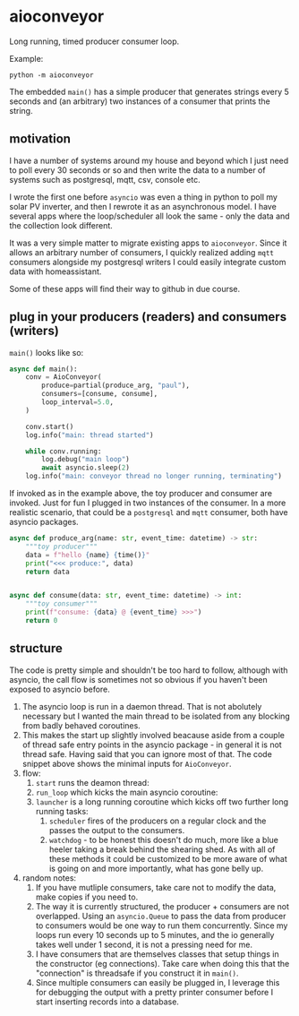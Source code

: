 # aioconveyor

Long running, timed producer consumer loop.

Example:

`python -m aioconveyor`

The embedded `main()` has a simple producer that generates strings every 5 seconds and (an arbitrary) two instances of a consumer that prints the string.

## motivation

I have a number of systems around my house and beyond which I just need to poll every 30 seconds or so and then write the data to a number of systems such as postgresql, mqtt, csv, console etc.

I wrote the first one before `asyncio` was even a thing in python to poll my solar PV inverter, and then I rewrote it as an asynchronous model. I have several apps where the loop/scheduler all look the same - only the data and the collection look different.

It was a very simple matter to migrate existing apps to `aioconveyor`. Since it allows an arbitrary number of consumers, I quickly realized adding `mqtt` consumers alongside my postgresql writers I could easily integrate custom data with homeassistant.

Some of these apps will find their way to github in due course.

## plug in your producers (readers) and consumers (writers)

`main()` looks like so:

``` python
async def main():
    conv = AioConveyor(
        produce=partial(produce_arg, "paul"),
        consumers=[consume, consume],
        loop_interval=5.0,
    )

    conv.start()
    log.info("main: thread started")

    while conv.running:
        log.debug("main loop")
        await asyncio.sleep(2)
    log.info("main: conveyor thread no longer running, terminating")
```

If invoked as in the example above, the toy producer and consumer are invoked. Just for fun I plugged in two instances of the consumer. In a more realistic scenario, that could be a `postgresql` and `mqtt` consumer, both have asyncio packages.

``` python
async def produce_arg(name: str, event_time: datetime) -> str:
    """toy producer"""
    data = f"hello {name} {time()}"
    print("<<< produce:", data)
    return data


async def consume(data: str, event_time: datetime) -> int:
    """toy consumer"""
    print(f"consume: {data} @ {event_time} >>>")
    return 0
```

## structure

The code is pretty simple and shouldn't be too hard to follow, although with asyncio, the call flow is sometimes not so obvious if you haven't been exposed to asyncio before.

1. The asyncio loop is run in a daemon thread. That is not abolutely necessary but I wanted the main thread to be isolated from any blocking from badly behaved coroutines.
2. This makes the start up slightly involved beacause aside from a couple of thread safe entry points in the asyncio package - in general it is not thread safe. Having said that you can ignore most of that. The code snippet above shows the minimal inputs for `AioConveyor`.
3. flow:
   1. `start` runs the deamon thread:
   2. `run_loop` which kicks the main asyncio coroutine:
   3. `launcher` is a long running coroutine which kicks off two further long running tasks:
      1. `scheduler` fires of the producers on a regular clock and the passes the output to the consumers.
      2. `watchdog` - to be honest this doesn't do much, more like a blue heeler taking a break behind the shearing shed. As with all of these methods it could be customized to be more aware of what is going on and more importantly, what has gone belly up.
4. random notes:
   1. If you have mutliple consumers, take care not to modify the data, make copies if you need to.
   2. The way it is currently structured, the producer + consumers are not overlapped. Using an `asyncio.Queue` to pass the data from producer to consumers would be one way to run them concurrently. Since my loops run every 10 seconds up to 5 minutes, and the io generally takes well under 1 second, it is not a pressing need for me.
   3. I have consumers that are themselves classes that setup things in the constructor (eg connections). Take care when doing this that the "connection" is threadsafe if you construct it in `main()`.
   4. Since multiple consumers can easily be plugged in, I leverage this for debugging the output with a pretty printer consumer before I start inserting records into a database.
